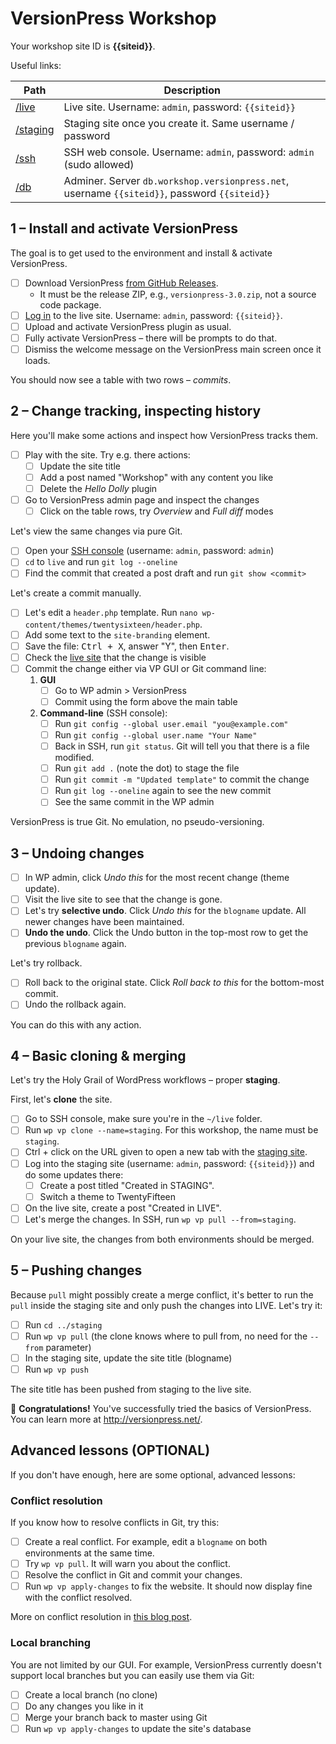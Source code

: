 # VersionPress Workshop 

Your workshop site ID is **{{siteid}}**.

Useful links:

| Path | Description |
|----- | ---- |
| [/live](/live) | Live site. Username: `admin`, password: `{{siteid}}` |
| [/staging](/staging) | Staging site once you create it. Same username / password |
| [/ssh](/ssh) | SSH web console. Username: `admin`, password: `admin` (sudo allowed) |
| [/db](/db) | Adminer. Server `db.workshop.versionpress.net`, username `{{siteid}}`, password `{{siteid}}` |



## 1 – Install and activate VersionPress

The goal is to get used to the environment and install & activate VersionPress.

- [ ] Download VersionPress [from GitHub Releases](https://github.com/versionpress/versionpress/releases).
    - It must be the release ZIP, e.g., `versionpress-3.0.zip`, not a source code package.
- [ ] [Log in](/live/wp-admin) to the live site. Username: `admin`, password: `{{siteid}}`.
- [ ] Upload and activate VersionPress plugin as usual.
- [ ] Fully activate VersionPress – there will be prompts to do that.
- [ ] Dismiss the welcome message on the VersionPress main screen once it loads.

You should now see a table with two rows – *commits*.


## 2 – Change tracking, inspecting history

Here you'll make some actions and inspect how VersionPress tracks them. 

- [ ] Play with the site. Try e.g. there actions:
    - [ ] Update the site title
    - [ ] Add a post named "Workshop" with any content you like
    - [ ] Delete the *Hello Dolly* plugin
- [ ] Go to VersionPress admin page and inspect the changes
    - [ ] Click on the table rows, try *Overview* and *Full diff* modes 

Let's view the same changes via pure Git.
    
- [ ] Open your [SSH console](/ssh) (username: `admin`, password: `admin`)
- [ ] `cd` to `live` and run `git log --oneline`
- [ ] Find the commit that created a post draft and run `git show <commit>`

Let's create a commit manually.

- [ ] Let's edit a `header.php` template. Run `nano wp-content/themes/twentysixteen/header.php`.
- [ ] Add some text to the `site-branding` element.
- [ ] Save the file: <kbd>Ctrl + X</kbd>, answer "Y", then <kbd>Enter</kbd>.
- [ ] Check the [live site](/live) that the change is visible
- [ ] Commit the change either via VP GUI or Git command line:
    1. **GUI** 
        - [ ] Go to WP admin > VersionPress
        - [ ] Commit using the form above the main table
    2. **Command-line** (SSH console):
        - [ ] Run `git config --global user.email "you@example.com"`
        - [ ] Run `git config --global user.name "Your Name"`
        - [ ] Back in SSH, run `git status`. Git will tell you that there is a file modified.
        - [ ] Run `git add .` (note the dot) to stage the file
        - [ ] Run `git commit -m "Updated template"` to commit the change
        - [ ] Run `git log --oneline` again to see the new commit
        - [ ] See the same commit in the WP admin

VersionPress is true Git. No emulation, no pseudo-versioning.


## 3 – Undoing changes

- [ ] In WP admin, click *Undo this* for the most recent change (theme update).
- [ ] Visit the live site to see that the change is gone.
- [ ] Let's try **selective undo**. Click *Undo this* for the `blogname` update. All newer changes have been maintained.
- [ ] **Undo the undo**. Click the Undo button in the top-most row to get the previous `blogname` again. 

Let's try rollback.

- [ ] Roll back to the original state. Click *Roll back to this* for the bottom-most commit.
- [ ] Undo the rollback again.

You can do this with any action.



## 4 – Basic cloning & merging

Let's try the Holy Grail of WordPress workflows – proper **staging**. 

First, let's **clone** the site.

- [ ] Go to SSH console, make sure you're in the `~/live` folder.
- [ ] Run `wp vp clone --name=staging`. For this workshop, the name must be `staging`.
- [ ] Ctrl + click on the URL given to open a new tab with the [staging site](/staging).
- [ ] Log into the staging site (username: `admin`, password: `{{siteid}}`) and do some updates there:
    - [ ] Create a post titled "Created in STAGING".
    - [ ] Switch a theme to TwentyFifteen
- [ ] On the live site, create a post "Created in LIVE".
- [ ] Let's merge the changes. In SSH, run `wp vp pull --from=staging`.

On your live site, the changes from both environments should be merged.


## 5 – Pushing changes

Because `pull` might possibly create a merge conflict, it's better to run the `pull` inside the staging site and only push the changes into LIVE. Let's try it:

- [ ] Run `cd ../staging`
- [ ] Run `wp vp pull` (the clone knows where to pull from, no need for the `--from` parameter)
- [ ] In the staging site, update the site title (blogname)
- [ ] Run `wp vp push`

The site title has been pushed from staging to the live site.


:tada: **Congratulations!** You've successfully tried the basics of VersionPress. You can learn more at <http://versionpress.net/>.


## Advanced lessons (OPTIONAL)

If you don't have enough, here are some optional, advanced lessons:

### Conflict resolution

If you know how to resolve conflicts in Git, try this:

- [ ] Create a real conflict. For example, edit a `blogname` on both environments at the same time.
- [ ] Try `wp vp pull`. It will warn you about the conflict.
- [ ] Resolve the conflict in Git and commit your changes.
- [ ] Run `wp vp apply-changes` to fix the website. It should now display fine with the conflict resolved.

More on conflict resolution in [this blog post](http://blog.versionpress.net/2015/09/versionpress-2-0-staging/).


### Local branching

You are not limited by our GUI. For example, VersionPress currently doesn't support local branches but you can easily use them via Git:

- [ ] Create a local branch (no clone)
- [ ] Do any changes you like in it
- [ ] Merge your branch back to master using Git
- [ ] Run `wp vp apply-changes` to update the site's database
